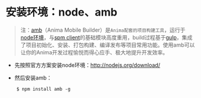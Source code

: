 # 安装环境：node、amb

>注：[amb](https://github.com/animajs/amb)（Anima Mobile Builder）是`Anima配套的项目构建工具`，运行于[node环境](http://nodejs.org/)，与[spm client](http://sorrycc.gitbooks.io/spm-handbook/content/get-started.html)的基础模块高度重用，build过程基于[gulp](http://gulpjs.com/)，集成了项目初始化、安装、打包构建、编译发布等项目常用功能。使用amb可以让你的Anima开发过程愉悦而得心应手、极大地提升开发效率。

- 先按照官方方案安装node环境：http://nodejs.org/download/

- 然后安装amb：

````
    $ npm install amb -g
````

